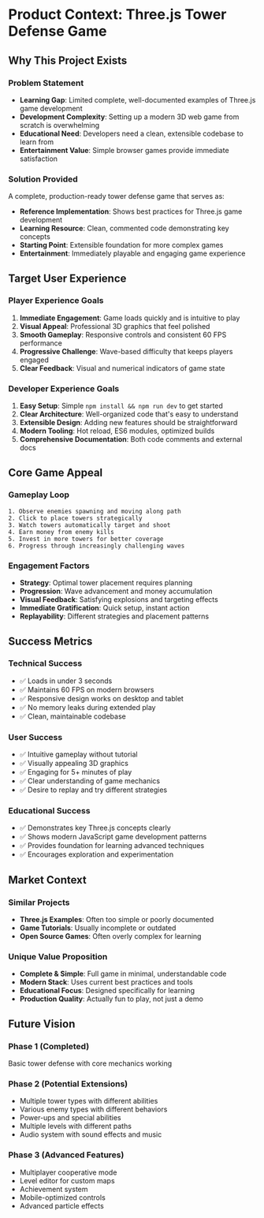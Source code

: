 # Product Context: Three.js Tower Defense Game

## Why This Project Exists

### Problem Statement
- **Learning Gap**: Limited complete, well-documented examples of Three.js game development
- **Development Complexity**: Setting up a modern 3D web game from scratch is overwhelming
- **Educational Need**: Developers need a clean, extensible codebase to learn from
- **Entertainment Value**: Simple browser games provide immediate satisfaction

### Solution Provided
A complete, production-ready tower defense game that serves as:
- **Reference Implementation**: Shows best practices for Three.js game development
- **Learning Resource**: Clean, commented code demonstrating key concepts
- **Starting Point**: Extensible foundation for more complex games
- **Entertainment**: Immediately playable and engaging game experience

## Target User Experience

### Player Experience Goals
1. **Immediate Engagement**: Game loads quickly and is intuitive to play
2. **Visual Appeal**: Professional 3D graphics that feel polished
3. **Smooth Gameplay**: Responsive controls and consistent 60 FPS performance
4. **Progressive Challenge**: Wave-based difficulty that keeps players engaged
5. **Clear Feedback**: Visual and numerical indicators of game state

### Developer Experience Goals
1. **Easy Setup**: Simple `npm install && npm run dev` to get started
2. **Clear Architecture**: Well-organized code that's easy to understand
3. **Extensible Design**: Adding new features should be straightforward
4. **Modern Tooling**: Hot reload, ES6 modules, optimized builds
5. **Comprehensive Documentation**: Both code comments and external docs

## Core Game Appeal

### Gameplay Loop
```
1. Observe enemies spawning and moving along path
2. Click to place towers strategically
3. Watch towers automatically target and shoot
4. Earn money from enemy kills
5. Invest in more towers for better coverage
6. Progress through increasingly challenging waves
```

### Engagement Factors
- **Strategy**: Optimal tower placement requires planning
- **Progression**: Wave advancement and money accumulation
- **Visual Feedback**: Satisfying explosions and targeting effects
- **Immediate Gratification**: Quick setup, instant action
- **Replayability**: Different strategies and placement patterns

## Success Metrics

### Technical Success
- ✅ Loads in under 3 seconds
- ✅ Maintains 60 FPS on modern browsers
- ✅ Responsive design works on desktop and tablet
- ✅ No memory leaks during extended play
- ✅ Clean, maintainable codebase

### User Success
- ✅ Intuitive gameplay without tutorial
- ✅ Visually appealing 3D graphics
- ✅ Engaging for 5+ minutes of play
- ✅ Clear understanding of game mechanics
- ✅ Desire to replay and try different strategies

### Educational Success
- ✅ Demonstrates key Three.js concepts clearly
- ✅ Shows modern JavaScript game development patterns
- ✅ Provides foundation for learning advanced techniques
- ✅ Encourages exploration and experimentation

## Market Context

### Similar Projects
- **Three.js Examples**: Often too simple or poorly documented
- **Game Tutorials**: Usually incomplete or outdated
- **Open Source Games**: Often overly complex for learning

### Unique Value Proposition
- **Complete & Simple**: Full game in minimal, understandable code
- **Modern Stack**: Uses current best practices and tools
- **Educational Focus**: Designed specifically for learning
- **Production Quality**: Actually fun to play, not just a demo

## Future Vision

### Phase 1 (Completed)
Basic tower defense with core mechanics working

### Phase 2 (Potential Extensions)
- Multiple tower types with different abilities
- Various enemy types with different behaviors
- Power-ups and special abilities
- Multiple levels with different paths
- Audio system with sound effects and music

### Phase 3 (Advanced Features)
- Multiplayer cooperative mode
- Level editor for custom maps
- Achievement system
- Mobile-optimized controls
- Advanced particle effects 